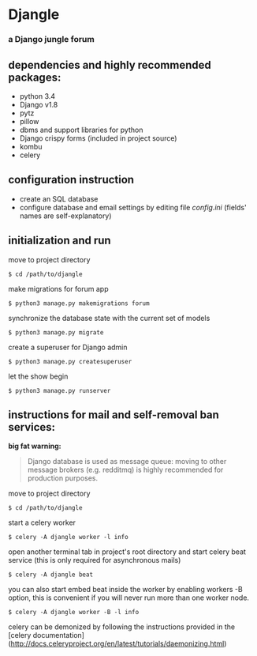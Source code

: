 
# Djangle
### a Django jungle forum

## dependencies and highly recommended packages:

* python 3.4
* Django v1.8
* pytz
* pillow
* dbms and support libraries for python
* Django crispy forms (included in project source)
* kombu
* celery

## configuration instruction

* create an SQL database
* configure database and email settings by editing file *config.ini* (fields' names are self-explanatory)

## initialization and run

move to project directory

    $ cd /path/to/djangle
    
make migrations for forum app

    $ python3 manage.py makemigrations forum
    
synchronize the database state with the current set of models

    $ python3 manage.py migrate
    
create a superuser for Django admin

    $ python3 manage.py createsuperuser

let the show begin

    $ python3 manage.py runserver
    
## instructions for mail and self-removal ban services:

**big fat warning:**
> Django database is used as message queue: moving to other message brokers (e.g. redditmq) is highly recommended for
> production purposes.

move to project directory

    $ cd /path/to/djangle

start a celery worker

    $ celery -A djangle worker -l info

open another terminal tab in project's root directory and start celery beat service
(this is only required for asynchronous mails)

    $ celery -A djangle beat

you can also start embed beat inside the worker by enabling workers -B option, this is convenient if you will never
run more than one worker node.

    $ celery -A djangle worker -B -l info

celery can be demonized by following the instructions provided in the [celery documentation]
(http://docs.celeryproject.org/en/latest/tutorials/daemonizing.html)
